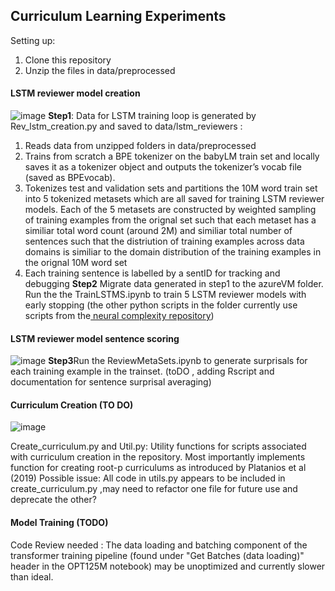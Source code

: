 ## Curriculum Learning Experiments

Setting up:

1. Clone this repository
2. Unzip the files in data/preprocessed

#### LSTM reviewer model creation
![image](https://github.com/Aryaman-Datta-Chobey/curriculum-learning/assets/97906694/53db9f00-6956-44f2-a147-e6a9ee7c2cad)
 **Step1**: Data for LSTM training loop is generated by  Rev_lstm_creation.py and saved to data/lstm_reviewers : 
1.  Reads data from unzipped folders in data/preprocessed 
2.  Trains from scratch a BPE tokenizer on the babyLM train set  and locally saves it as a tokenizer object and outputs the tokenizer’s vocab file (saved as BPEvocab).
3.  Tokenizes test and validation sets and partitions the  10M word train set into 5 tokenized metasets which are all saved for  training LSTM reviewer models.
      Each of the 5 metasets are constructed by weighted sampling of training examples from the orignal set such that each metaset has a similiar total word count (around 2M) and similiar total number of sentences such that the distriution of training examples across data domains is similiar to the domain distribution of the training examples in the orignal 10M word set
5.  Each training sentence is labelled by a sentID for tracking and debugging
**Step2** Migrate data generated in step1 to the azureVM folder. Run the the TrainLSTMS.ipynb to train 5 LSTM reviewer models with early stopping (the other python scripts in the folder currently use scripts from the[ neural complexity repository](https://github.com/vansky/neural-complexity))
#### LSTM reviewer model sentence scoring 
![image](https://github.com/Aryaman-Datta-Chobey/curriculum-learning/assets/97906694/41c52e08-30e8-4fcf-81fb-ad01141fcf07)
**Step3**Run the ReviewMetaSets.ipynb to generate surprisals for each training example in the trainset. (toDO , adding Rscript and documentation for sentence surprisal averaging)
#### Curriculum Creation (TO DO)
![image](https://github.com/Aryaman-Datta-Chobey/curriculum-learning/assets/97906694/4f6241b4-2092-49bb-a34d-867deac2c772)

Create_curriculum.py and Util.py: 
Utility functions for scripts associated with curriculum creation in the repository. Most importantly implements  function for creating  root-p curriculums as introduced by Platanios et al (2019)
Possible issue: All code in utils.py appears to be included in create_curriculum.py ,may need to refactor one file for future use  and deprecate the other?

#### Model Training (TODO)

Code Review needed : The data loading and batching component of the transformer training pipeline (found under "Get Batches (data loading)" header in the OPT125M notebook) may be unoptimized and currently slower than ideal.

 
